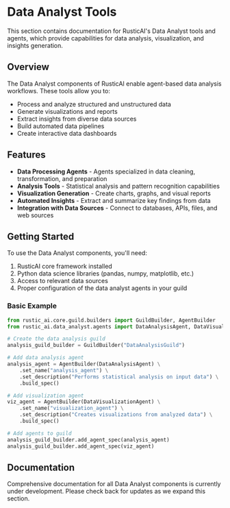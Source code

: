 # Data Analyst Tools

This section contains documentation for RusticAI's Data Analyst tools and agents, which provide capabilities for data analysis, visualization, and insights generation.

## Overview

The Data Analyst components of RusticAI enable agent-based data analysis workflows. These tools allow you to:

- Process and analyze structured and unstructured data
- Generate visualizations and reports
- Extract insights from diverse data sources
- Build automated data pipelines
- Create interactive data dashboards

## Features

- **Data Processing Agents** - Agents specialized in data cleaning, transformation, and preparation
- **Analysis Tools** - Statistical analysis and pattern recognition capabilities
- **Visualization Generation** - Create charts, graphs, and visual reports
- **Automated Insights** - Extract and summarize key findings from data
- **Integration with Data Sources** - Connect to databases, APIs, files, and web sources

## Getting Started

To use the Data Analyst components, you'll need:

1. RusticAI core framework installed
2. Python data science libraries (pandas, numpy, matplotlib, etc.)
3. Access to relevant data sources
4. Proper configuration of the data analyst agents in your guild

### Basic Example

```python
from rustic_ai.core.guild.builders import GuildBuilder, AgentBuilder
from rustic_ai.data_analyst.agents import DataAnalysisAgent, DataVisualizationAgent

# Create the data analysis guild
analysis_guild_builder = GuildBuilder("DataAnalysisGuild")

# Add data analysis agent
analysis_agent = AgentBuilder(DataAnalysisAgent) \
    .set_name("analysis_agent") \
    .set_description("Performs statistical analysis on input data") \
    .build_spec()

# Add visualization agent
viz_agent = AgentBuilder(DataVisualizationAgent) \
    .set_name("visualization_agent") \
    .set_description("Creates visualizations from analyzed data") \
    .build_spec()

# Add agents to guild
analysis_guild_builder.add_agent_spec(analysis_agent)
analysis_guild_builder.add_agent_spec(viz_agent)
```

## Documentation

Comprehensive documentation for all Data Analyst components is currently under development. Please check back for updates as we expand this section. 